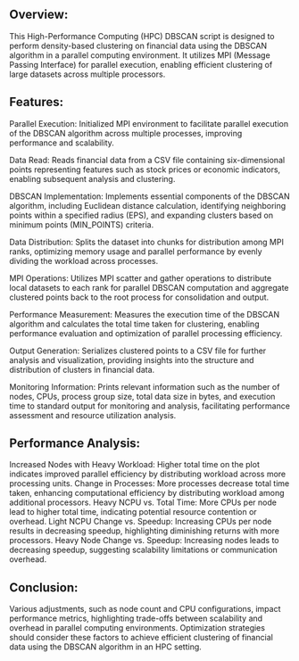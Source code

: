 ## Overview:
This High-Performance Computing (HPC) DBSCAN script is designed to perform density-based clustering on financial data using the DBSCAN algorithm in a parallel computing environment. It utilizes MPI (Message Passing Interface) for parallel execution, enabling efficient clustering of large datasets across multiple processors.

## Features:
Parallel Execution: Initialized MPI environment to facilitate parallel execution of the DBSCAN algorithm across multiple processes, improving performance and scalability.

Data Read: Reads financial data from a CSV file containing six-dimensional points representing features such as stock prices or economic indicators, enabling subsequent analysis and clustering.

DBSCAN Implementation: Implements essential components of the DBSCAN algorithm, including Euclidean distance calculation, identifying neighboring points within a specified radius (EPS), and expanding clusters based on minimum points (MIN_POINTS) criteria.

Data Distribution: Splits the dataset into chunks for distribution among MPI ranks, optimizing memory usage and parallel performance by evenly dividing the workload across processes.

MPI Operations: Utilizes MPI scatter and gather operations to distribute local datasets to each rank for parallel DBSCAN computation and aggregate clustered points back to the root process for consolidation and output.

Performance Measurement: Measures the execution time of the DBSCAN algorithm and calculates the total time taken for clustering, enabling performance evaluation and optimization of parallel processing efficiency.

Output Generation: Serializes clustered points to a CSV file for further analysis and visualization, providing insights into the structure and distribution of clusters in financial data.

Monitoring Information: Prints relevant information such as the number of nodes, CPUs, process group size, total data size in bytes, and execution time to standard output for monitoring and analysis, facilitating performance assessment and resource utilization analysis.

## Performance Analysis:
Increased Nodes with Heavy Workload: Higher total time on the plot indicates improved parallel efficiency by distributing workload across more processing units.
Change in Processes: More processes decrease total time taken, enhancing computational efficiency by distributing workload among additional processors.
Heavy NCPU vs. Total Time: More CPUs per node lead to higher total time, indicating potential resource contention or overhead.
Light NCPU Change vs. Speedup: Increasing CPUs per node results in decreasing speedup, highlighting diminishing returns with more processors.
Heavy Node Change vs. Speedup: Increasing nodes leads to decreasing speedup, suggesting scalability limitations or communication overhead.

## Conclusion:
Various adjustments, such as node count and CPU configurations, impact performance metrics, highlighting trade-offs between scalability and overhead in parallel computing environments. Optimization strategies should consider these factors to achieve efficient clustering of financial data using the DBSCAN algorithm in an HPC setting.
